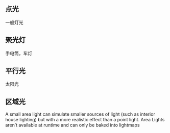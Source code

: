 ## 点光
一般灯光
## 聚光灯
手电筒，车灯
## 平行光
太阳光
## 区域光
A small area light can simulate smaller sources of light (such as interior house lighting) but with a more realistic effect than a point light.
Area Lights aren’t available at runtime and can only be baked into lightmaps